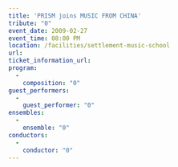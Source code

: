 ```yaml
---
title: 'PRISM joins MUSIC FROM CHINA'
tribute: "0"
event_date: 2009-02-27
event_time: 08:00 PM
location: /facilities/settlement-music-school
url: 
ticket_information_url: 
program: 
  -
    composition: "0"
guest_performers: 
  -
    guest_performer: "0"
ensembles: 
  -
    ensemble: "0"
conductors: 
  -
    conductor: "0"
---
```

